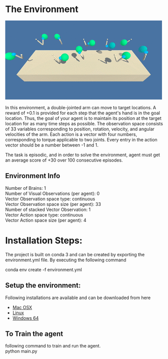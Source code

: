 # The Environment

![Alt text](images/env.png?raw=true "Unity ML-Agents Reacher Environment")
<p>
In this environment, a double-jointed arm can move to target locations. A reward of +0.1 is provided for each step that the agent's hand is in the goal location. Thus, the goal of your agent is to maintain its position at the target location for as many time steps as possible.
The observation space consists of 33 variables corresponding to position, rotation, velocity, and angular velocities of the arm. Each action is a vector with four numbers, corresponding to torque applicable to two joints. Every entry in the action vector should be a number between -1 and 1.

The task is episodic, and in order to solve the environment, agent must get an average score of +30 over 100 consecutive episodes.
## Environment Info 
Number of Brains: 1 <br>
Number of Visual Observations (per agent): 0 <br>
Vector Observation space type: continuous <br>
Vector Observation space size (per agent): 33 <br>
Number of stacked Vector Observation: 1 <br>
Vector Action space type: continuous <br>
Vector Action space size (per agent): 4 <br>



# Installation Steps:
The project is built on conda 3 and can be created by exporting the environment.yml file. By executing the following command

conda env create -f environment.yml

## Setup the environment:
Following installations are available and can be downloaded from here <br>
   -  <a href="https://s3-us-west-1.amazonaws.com/udacity-drlnd/P2/Reacher/Reacher.app.zip">Mac OSX</a>
   -  <a href="https://s3-us-west-1.amazonaws.com/udacity-drlnd/P2/Reacher/Reacher_Linux.zip">Linux</a>
   -  <a href="https://s3-us-west-1.amazonaws.com/udacity-drlnd/P2/Reacher/Reacher_Windows_x86_64.zip">Windows 64</a>

## To Train the agent
following command to train and run the agent. <br>
python main.py
